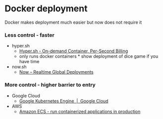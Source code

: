 # Docker deployment

Docker makes deployment much easier but now does not require it

### Less control - faster

* hyper.sh
  * [Hyper.sh - On-demand Container, Per-Second Billing](https://hyper.sh/)
  * only runs docker containers \* show deployment of dice game if you have time
* now.sh
  * [Now – Realtime Global Deployments](https://zeit.co/now)

### More control - higher barrier to entry

* Google Cloud
  * [Google Kubernetes Engine  |  Google Cloud](https://cloud.google.com/kubernetes-engine/)
* AWS
  * [Amazon ECS - run containerized applications in production](https://aws.amazon.com/ecs/)
